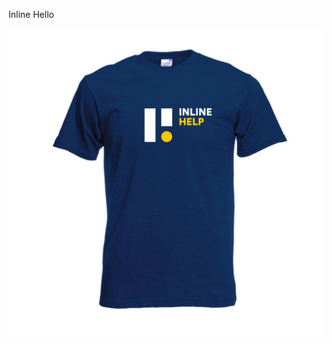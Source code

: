 Inline Hello 

<img src="https://raw.githubusercontent.com/inline-help/.github/main/profile/tshirt.jpg">
          
          
